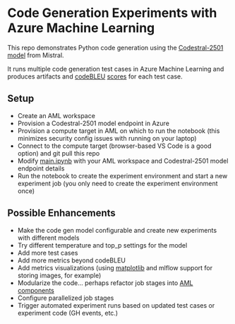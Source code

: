 # Code Generation Experiments with Azure Machine Learning

This repo demonstrates Python code generation using the [Codestral-2501 model](https://learn.microsoft.com/en-us/azure/ai-studio/how-to/deploy-models-mistral-codestral?pivots=programming-language-python) from Mistral.

It runs multiple code generation test cases in Azure Machine Learning and produces artifacts and [codeBLEU](https://arxiv.org/abs/2009.10297) [scores](https://pypi.org/project/codebleu/) for each test case.

## Setup

- Create an AML workspace
- Provision a Codestral-2501 model endpoint in Azure
- Provision a compute target in AML on which to run the notebook (this minimizes security config issues with running on your laptop)
- Connect to the compute target (browser-based VS Code is a good option) and git pull this repo
- Modify [main.ipynb](./main.ipynb) with your AML workspace and Codestral-2501 model endpoint details
- Run the notebook to create the experiment environment and start a new experiment job (you only need to create the experiment environment once)

## Possible Enhancements

- Make the code gen model configurable and create new experiments with different models
- Try different temperature and top_p settings for the model
- Add more test cases
- Add more metrics beyond codeBLEU
- Add metrics visualizations (using [matplotlib](https://matplotlib.org/) and mlflow support for storing images, for example)
- Modularize the code... perhaps refactor job stages into [AML components](https://learn.microsoft.com/en-us/azure/machine-learning/concept-component?view=azureml-api-2)
- Configure parallelized job stages
- Trigger automated experiment runs based on updated test cases or experiment code (GH events, etc.)
